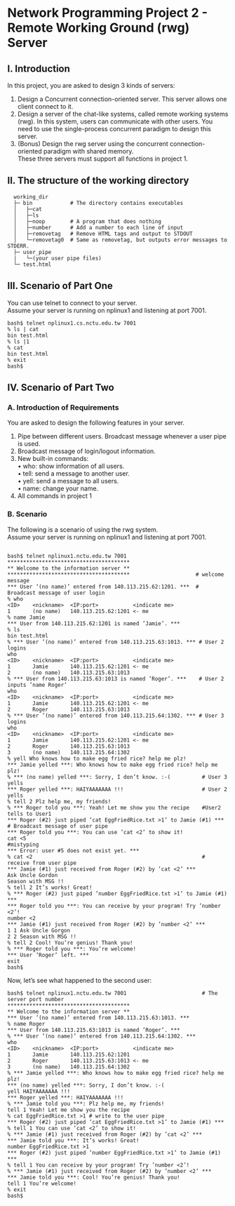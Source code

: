 # Network Programming Project 2 - Remote Working Ground (rwg) Server

## I.   Introduction
In this project, you are asked to design 3 kinds of servers:<br>
1. Design a Concurrent connection-oriented server. This server allows one client connect to it.<br>
2. Design a server of the chat-like systems, called remote working systems (rwg). In this system, users can communicate with other users. You need to use the single-process concurrent paradigm to design this server.<br>
3. (Bonus) Design the rwg server using the concurrent connection-oriented paradigm with shared memory.<br>
These three servers must support all functions in project 1.<br>
## II.  The structure of the working directory
```
  working_dir
  ├─ bin            # The directory contains executables
  │   ├─cat
  │   ├─ls
  │   ├─noop        # A program that does nothing
  │   ├─number      # Add a number to each line of input
  │   ├─removetag   # Remove HTML tags and output to STDOUT
  │   └─removetag0  # Same as removetag, but outputs error messages to STDERR.
  ├─ user_pipe
  |   └─(your user pipe files)
  └─ test.html

```
## III.  Scenario of Part One
You can use telnet to connect to your server.<br>
Assume your server is running on nplinux1 and listening at port 7001.<br>
```
bash$ telnet nplinux1.cs.nctu.edu.tw 7001
% ls | cat
bin test.html
% ls |1
% cat
bin test.html
% exit
bash$
```

## IV. Scenario of Part Two
### A.  Introduction of Requirements
You are asked to design the following features in your server.<br>
1. Pipe between different users. Broadcast message whenever a user pipe is used.<br>
2. Broadcast message of login/logout information.<br>
3. New built-in commands:<br>
  • who: show information of all users.<br>
  • tell: send a message to another user.<br>
  • yell: send a message to all users.<br>
  • name: change your name.<br>
4. All commands in project 1
### B.  Scenario
The following is a scenario of using the rwg system.<br>
Assume your server is running on nplinux1 and listening at port 7001.<br>
```

bash$ telnet nplinux1.nctu.edu.tw 7001
***************************************
** Welcome to the information server **
***************************************                     # welcome message
*** User ’(no name)’ entered from 140.113.215.62:1201. ***  # Broadcast message of user login
% who
<ID>    <nickname>  <IP:port>           <indicate me>
1       (no name)   140.113.215.62:1201 <- me
% name Jamie
*** User from 140.113.215.62:1201 is named ’Jamie’. ***
% ls
bin test.html
% *** User ’(no name)’ entered from 140.113.215.63:1013. *** # User 2 logins
who
<ID>    <nickname>  <IP:port>           <indicate me>
1       Jamie       140.113.215.62:1201 <- me
2       (no name)   140.113.215.63:1013
% *** User from 140.113.215.63:1013 is named ’Roger’. ***    # User 2 inputs ’name Roger’
who
<ID>    <nickname>  <IP:port>           <indicate me>
1       Jamie       140.113.215.62:1201 <- me
2       Roger       140.113.215.63:1013
% *** User ’(no name)’ entered from 140.113.215.64:1302. *** # User 3 logins
who
<ID>    <nickname>  <IP:port>           <indicate me>
1       Jamie       140.113.215.62:1201 <- me
2       Roger       140.113.215.63:1013
3       (no name)   140.113.215.64:1302
% yell Who knows how to make egg fried rice? help me plz!
*** Jamie yelled ***: Who knows how to make egg fried rice? help me plz!
% *** (no name) yelled ***: Sorry, I don’t know. :-(          # User 3 yells
*** Roger yelled ***: HAIYAAAAAAA !!!                         # User 2 yells
% tell 2 Plz help me, my friends!
% *** Roger told you ***: Yeah! Let me show you the recipe    #User2 tells to User1
*** Roger (#2) just piped ’cat EggFriedRice.txt >1’ to Jamie (#1) *** # Broadcast message of user pipe 
*** Roger told you ***: You can use ’cat <2’ to show it!
cat <5                                                        #mistyping
*** Error: user #5 does not exist yet. ***
% cat <2                                                      # receive from user pipe
*** Jamie (#1) just received from Roger (#2) by ’cat <2’ ***
Ask Uncle Gordon
Season with MSG !!
% tell 2 It’s works! Great!
% *** Roger (#2) just piped ’number EggFriedRice.txt >1’ to Jamie (#1) ***
*** Roger told you ***: You can receive by your program! Try ’number <2’!
number <2
*** Jamie (#1) just received from Roger (#2) by ’number <2’ ***
1 1 Ask Uncle Gorgon
2 2 Season with MSG !!
% tell 2 Cool! You’re genius! Thank you!
% *** Roger told you ***: You’re welcome!
*** User ’Roger’ left. ***
exit
bash$
```


Now, let’s see what happened to the second user:
```
bash$ telnet nplinux1.nctu.edu.tw 7001                        # The server port number
***************************************
** Welcome to the information server **
*** User ’(no name)’ entered from 140.113.215.63:1013. ***
% name Roger
*** User from 140.113.215.63:1013 is named ’Roger’. ***
% *** User ’(no name)’ entered from 140.113.215.64:1302. ***
who
<ID>    <nickname>  <IP:port>           <indicate me>
1       Jamie       140.113.215.62:1201
2       Roger       140.113.215.63:1013 <- me
3       (no name)   140.113.215.64:1302
% *** Jamie yelled ***: Who knows how to make egg fried rice? help me plz!
*** (no name) yelled ***: Sorry, I don’t know. :-(
yell HAIYAAAAAAA !!!
*** Roger yelled ***: HAIYAAAAAAA !!!
% *** Jamie told you ***: Plz help me, my friends!
tell 1 Yeah! Let me show you the recipe
% cat EggFriedRice.txt >1 # write to the user pipe
*** Roger (#2) just piped ’cat EggFriedRice.txt >1’ to Jamie (#1) ***
% tell 1 You can use ’cat <2’ to show it!
% *** Jamie (#1) just received from Roger (#2) by ’cat <2’ ***
*** Jamie told you ***: It’s works! Great!
number EggFriedRice.txt >1
*** Roger (#2) just piped ’number EggFriedRice.txt >1’ to Jamie (#1) ***
% tell 1 You can receive by your program! Try ’number <2’!
% *** Jamie (#1) just received from Roger (#2) by ’number <2’ ***
*** Jamie told you ***: Cool! You’re genius! Thank you!
tell 1 You’re welcome!
% exit
bash$
```
